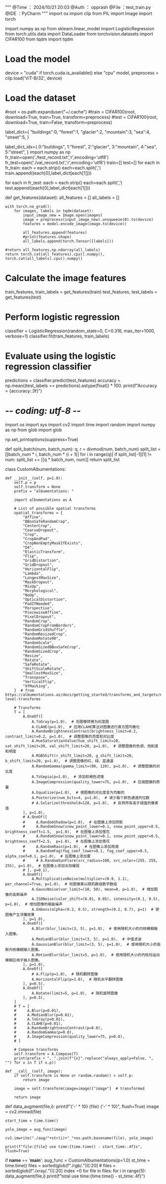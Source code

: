 """
@Time ： 2024/10/21 20:03
@Auth ： opprash
@File ：test_train.py
@IDE ：PyCharm
"""
import os
import clip
from PIL import Image
import torch

import numpy as np
from sklearn.linear_model import LogisticRegression
from torch.utils.data import DataLoader
from torchvision.datasets import CIFAR100
from tqdm import tqdm

# Load the model
device = "cuda" if torch.cuda.is_available() else "cpu"
model, preprocess = clip.load('ViT-B/32', device)

# Load the dataset
#root = os.path.expanduser("~/.cache")
#train = CIFAR100(root, download=True, train=True, transform=preprocess)
#test = CIFAR100(root, download=True, train=False, transform=preprocess)


label_dict={
    "buildings":0,
"forest":1,
"glacier":2,
"mountain":3,
"sea":4,
"street":5,
}


label_dict_idx={
    0:"buildings",
1:"forest",
2:"glacier",
3:"mountain",
4:"sea",
5:"street",
}
import numpy as np
fr_train=open('./test_record.txt','r',encoding='utf8')
fr_test=open('./val_record.txt','r',encoding='utf8')
train=[]
test=[]
for each in fr_train:
    each = each.strip()
    each=each.split(',')
    train.append((each[0],label_dict[each[1]]))

for each in fr_test:
    each = each.strip()
    each=each.split(',')
    test.append((each[0],label_dict[each[1]]))

def get_features(dataset):
    all_features = []
    all_labels = []

    with torch.no_grad():
        for images, labels in tqdm(dataset):
            input_image_new = Image.open(images)
            image = preprocess(input_image_new).unsqueeze(0).to(device)
            features = model.encode_image(image.to(device))

            all_features.append(features)
            #print(features.shape)
            all_labels.append(torch.Tensor([labels]))

    #return all_features,np.ndarray(all_labels)
    return torch.cat(all_features).cpu().numpy(), torch.cat(all_labels).cpu().numpy()


# Calculate the image features
train_features, train_labels = get_features(train)
test_features, test_labels = get_features(test)

# Perform logistic regression
classifier = LogisticRegression(random_state=0, C=0.316, max_iter=1000, verbose=1)
classifier.fit(train_features, train_labels)

# Evaluate using the logistic regression classifier
predictions = classifier.predict(test_features)
accuracy = np.mean((test_labels == predictions).astype(float)) * 100.
print(f"Accuracy = {accuracy:.3f}")




# -*- coding: utf-8 -*-
import os
import sys
import cv2
import time
import random
import numpy as np
from glob import glob

np.set_printoptions(suppress=True)


def split_batch(num, batch_num):
    q, r = divmod(num, batch_num)
    split_list = [[batch_num * i, batch_num * (i + 1)] for i in range(q)]
    if split_list[-1][1] != num:
        split_list += [[q * batch_num, num]]
    return split_list


class CustomAlbumentations:

    def __init__(self, p=1.0):
        self.p = p
        self.transform = None
        prefix = "albumentations: "

        import albumentations as A

        # List of possible spatial transforms
        spatial_transforms = {
            "Affine",
            "BBoxSafeRandomCrop",
            "CenterCrop",
            "CoarseDropout",
            "Crop",
            "CropAndPad",
            "CropNonEmptyMaskIfExists",
            "D4",
            "ElasticTransform",
            "Flip",
            "GridDistortion",
            "GridDropout",
            "HorizontalFlip",
            "Lambda",
            "LongestMaxSize",
            "MaskDropout",
            "MixUp",
            "Morphological",
            "NoOp",
            "OpticalDistortion",
            "PadIfNeeded",
            "Perspective",
            "PiecewiseAffine",
            "PixelDropout",
            "RandomCrop",
            "RandomCropFromBorders",
            "RandomGridShuffle",
            "RandomResizedCrop",
            "RandomRotate90",
            "RandomScale",
            "RandomSizedBBoxSafeCrop",
            "RandomSizedCrop",
            "Resize",
            "Rotate",
            "SafeRotate",
            "ShiftScaleRotate",
            "SmallestMaxSize",
            "Transpose",
            "VerticalFlip",
            "XYMasking",
        }  # from https://albumentations.ai/docs/getting_started/transforms_and_targets/#spatial-level-transforms

        # Transforms
        T = [
            A.OneOf([
                A.ToGray(p=1.0),  # 将图像转换为灰度图
                A.CLAHE(p=1.0),  # 应用CLAHE算法对图像进行直方图均衡化
                A.RandomBrightnessContrast(brightness_limit=0.2, contrast_limit=0.2, p=1.0),  # 调整图像的亮度和对比度
                A.HueSaturationValue(hue_shift_limit=20, sat_shift_limit=30, val_shift_limit=20, p=1.0),  # 调整图像的色调、饱和度和明度
                A.RGBShift(r_shift_limit=20, g_shift_limit=20, b_shift_limit=20, p=1.0),  # 调整图像的红、绿、蓝通道
                A.RandomGamma(gamma_limit=(80, 120), p=1.0),  # 调整图像的对比度
                A.ToSepia(p=1.0),  # 添加棕褐色滤镜
                A.ImageCompression(quality_lower=75, p=1.0),  # 压缩图像的质量
                A.Equalize(p=1.0),  # 使图像的对比度变为均衡的
                A.Posterize(num_bits=4, p=1.0),  # 减少每个颜色通道的位数
                # A.Solarize(threshold=128, p=1.0),  # 反转所有高于阈值的像素值
            ], p=1.0),
            # A.OneOf([
            #     A.RandomShadow(p=1.0),  # 在图像上添加阴影
            #     A.RandomSnow(snow_point_lower=0.1, snow_point_upper=0.5, brightness_coeff=1.5,  p=1.0),  # 在图像上添加雪花
            #     A.RandomSnow(snow_point_lower=0.1, snow_point_upper=0.5, brightness_coeff=2.5,  p=1.0),  # 在图像上添加雪花
            #     A.RandomRain(p=1.0),  # 在图像上添加雨滴
            #     A.RandomFog(fog_coef_lower=0.1, fog_coef_upper=0.5, alpha_coef=0.1, p=1.0),  # 在图像上添加雾
            #     # A.RandomSunFlare(src_radius=100, src_color=(255, 255, 255), p=1.0),  # 在图像上添加太阳耀斑
            # ], p=0.1),
            A.OneOf([
                A.MultiplicativeNoise(multiplier=(0.9, 1.1), per_channel=True, p=1.0),  # 将图像乘以随机数或数字数组
                A.GaussNoise(var_limit=(10, 50), mean=0, p=1.0),  # 增加图像的高斯噪声
                A.ISONoise(color_shift=(0.01, 0.05), intensity=(0.1, 0.5), p=1.0),  # 增加图像的椒盐噪声
                A.Emboss(alpha=(0.2, 0.5), strength=(0.2, 0.7), p=1)  # 使图像产生浮雕效果
            ], p=1.0),
            A.OneOf([
                A.Blur(blur_limit=(3, 5), p=1.0),  # 使用随机大小的内核模糊输入图像。
                A.MedianBlur(blur_limit=(3, 5), p=1.0),  # 中值滤波
                A.GaussianBlur(blur_limit=(3, 5), p=1.0),  # 使用随机大小的高斯内核模糊输入图像。
                A.MotionBlur(blur_limit=5, p=1.0),  # 使用随机大小的内核将运动模糊应用于输入图像。
            ], p=1.0),
            A.OneOf([
                # A.Flip(p=1.0),  # 随机翻转图像
                A.HorizontalFlip(p=1.0),  # 随机水平翻转图像
            ], p=0.5),
            A.OneOf([
                A.Rotate(limit=5, p=1.0),  # 随机旋转图像
            ], p=0.5),
        ]
        # T = [
        #     A.Blur(p=0.01),
        #     A.MedianBlur(p=0.01),
        #     A.ToGray(p=0.01),
        #     A.CLAHE(p=0.01),
        #     A.RandomBrightnessContrast(p=0.0),
        #     A.RandomGamma(p=0.0),
        #     A.ImageCompression(quality_lower=75, p=0.0),
        # ]

        # Compose transforms
        self.transform = A.Compose(T)
        print(prefix + ", ".join(f"{x}".replace("always_apply=False, ", "") for x in T if x.p))

    def __call__(self, image):
        if self.transform is None or random.random() > self.p:
            return image

        image = self.transform(image=image)["image"]  # transformed

        return image


def data_augment(file,i):
    print(f"{'-' * 10} {file} {'-' * 10}", flush=True)
    image = cv2.imread(file)

    start_time = time.time()

    yolo_image = aug_func(image)

    cv2.imwrite("./aug/"+str(i)+"_"+os.path.basename(file), yolo_image)

    print(f"file:{file} use time:{time.time() - start_time:.4f}s", flush=True)


if __name__ == '__main__':
    aug_func = CustomAlbumentations(p=1.0)
    st_time = time.time()
    files = sorted(glob(f"./rgb/*.*"))[:20]
    # files = sorted(glob(f"./xray/*.*"))[:20]
    index =0
    for file in files:
        for i in range(5):
            data_augment(file,i)
    print(f"total use time:{time.time() - st_time:.4f}")


